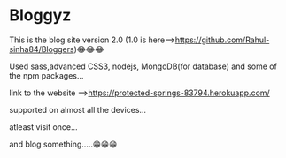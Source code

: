 # Bloggyz
This is the blog site version 2.0 (1.0 is here==>https://github.com/Rahul-sinha84/Bloggers)😂😂😂

Used sass,advanced CSS3, nodejs, MongoDB(for database) and some of the npm packages...

link to the website ==>https://protected-springs-83794.herokuapp.com/

supported on almost all the devices...

atleast visit once...

and blog something.....😁😁😁
